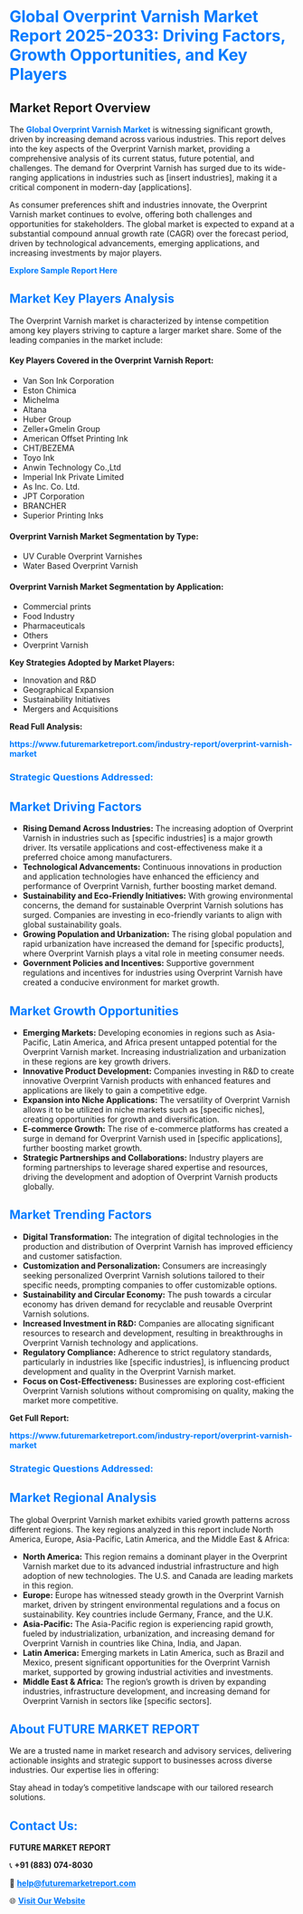 <h1 style="color: #007BFF;">Global Overprint Varnish Market Report 2025-2033: Driving Factors, Growth Opportunities, and Key Players</h1>

<section id="overview">
<h2>Market Report Overview</h2>
<p>The <a href="https://www.futuremarketreport.com/industry-report/overprint-varnish-market" style="color: #007BFF; text-decoration: none;"><strong>Global Overprint Varnish Market</strong></a> is witnessing significant growth, driven by increasing demand across various industries. This report delves into the key aspects of the Overprint Varnish market, providing a comprehensive analysis of its current status, future potential, and challenges. The demand for Overprint Varnish has surged due to its wide-ranging applications in industries such as [insert industries], making it a critical component in modern-day [applications].</p>
<p>As consumer preferences shift and industries innovate, the Overprint Varnish market continues to evolve, offering both challenges and opportunities for stakeholders. The global market is expected to expand at a substantial compound annual growth rate (CAGR) over the forecast period, driven by technological advancements, emerging applications, and increasing investments by major players.</p>
</section>

<section id="overview">
<p><a href="https://www.futuremarketreport.com/request-sample/reportId=116423" style="color: #007BFF; text-decoration: none;"><strong>Explore Sample Report Here</strong></a></p>
</section>

<section id="key-players">
<h2 style="color: #007BFF;">Market Key Players Analysis</h2>
<p>The Overprint Varnish market is characterized by intense competition among key players striving to capture a larger market share. Some of the leading companies in the market include:</p>
<h4>Key Players Covered in the Overprint Varnish Report:</h4>
<ul><li>Van Son Ink Corporation</li><li>Eston Chimica</li><li>Michelma</li><li>Altana</li><li>Huber Group</li><li>Zeller+Gmelin Group</li><li>American Offset Printing Ink</li><li>CHT/BEZEMA</li><li>Toyo Ink</li><li>Anwin Technology Co.,Ltd</li><li>Imperial Ink Private Limited</li><li>As Inc. Co. Ltd.</li><li>JPT Corporation</li><li>BRANCHER</li><li>Superior Printing Inks</li></ul>
<h4>Overprint Varnish Market Segmentation by Type:</h4>
<ul><li>UV Curable Overprint Varnishes</li><li>Water Based Overprint Varnish</li></ul>

<h4>Overprint Varnish Market Segmentation by Application:</h4>
<ul><li>Commercial prints</li><li>Food Industry</li><li>Pharmaceuticals</li><li>Others</li><li>Overprint Varnish</li></ul>
<p><strong>Key Strategies Adopted by Market Players:</strong></p>
<ul>
<li>Innovation and R&D</li>
<li>Geographical Expansion</li>
<li>Sustainability Initiatives</li>
<li>Mergers and Acquisitions</li>
</ul>
</section>

<section>
<p><strong>Read Full Analysis: </strong></p><a href="https://www.futuremarketreport.com/industry-report/overprint-varnish-market" style="color: #007BFF; text-decoration: none;"><strong>https://www.futuremarketreport.com/industry-report/overprint-varnish-market</strong></a>
<h3 style="color: #007BFF;">Strategic Questions Addressed:</h3>
</section>

<section id="driving-factors">
<h2 style="color: #007BFF;">Market Driving Factors</h2>
<ul>
<li><strong>Rising Demand Across Industries:</strong> The increasing adoption of Overprint Varnish in industries such as [specific industries] is a major growth driver. Its versatile applications and cost-effectiveness make it a preferred choice among manufacturers.</li>
<li><strong>Technological Advancements:</strong> Continuous innovations in production and application technologies have enhanced the efficiency and performance of Overprint Varnish, further boosting market demand.</li>
<li><strong>Sustainability and Eco-Friendly Initiatives:</strong> With growing environmental concerns, the demand for sustainable Overprint Varnish solutions has surged. Companies are investing in eco-friendly variants to align with global sustainability goals.</li>
<li><strong>Growing Population and Urbanization:</strong> The rising global population and rapid urbanization have increased the demand for [specific products], where Overprint Varnish plays a vital role in meeting consumer needs.</li>
<li><strong>Government Policies and Incentives:</strong> Supportive government regulations and incentives for industries using Overprint Varnish have created a conducive environment for market growth.</li>
</ul>
</section>

<section id="growth-opportunities">
<h2 style="color: #007BFF;">Market Growth Opportunities</h2>
<ul>
<li><strong>Emerging Markets:</strong> Developing economies in regions such as Asia-Pacific, Latin America, and Africa present untapped potential for the Overprint Varnish market. Increasing industrialization and urbanization in these regions are key growth drivers.</li>
<li><strong>Innovative Product Development:</strong> Companies investing in R&D to create innovative Overprint Varnish products with enhanced features and applications are likely to gain a competitive edge.</li>
<li><strong>Expansion into Niche Applications:</strong> The versatility of Overprint Varnish allows it to be utilized in niche markets such as [specific niches], creating opportunities for growth and diversification.</li>
<li><strong>E-commerce Growth:</strong> The rise of e-commerce platforms has created a surge in demand for Overprint Varnish used in [specific applications], further boosting market growth.</li>
<li><strong>Strategic Partnerships and Collaborations:</strong> Industry players are forming partnerships to leverage shared expertise and resources, driving the development and adoption of Overprint Varnish products globally.</li>
</ul>
</section>

<section id="trending-factors">
<h2 style="color: #007BFF;">Market Trending Factors</h2>
<ul>
<li><strong>Digital Transformation:</strong> The integration of digital technologies in the production and distribution of Overprint Varnish has improved efficiency and customer satisfaction.</li>
<li><strong>Customization and Personalization:</strong> Consumers are increasingly seeking personalized Overprint Varnish solutions tailored to their specific needs, prompting companies to offer customizable options.</li>
<li><strong>Sustainability and Circular Economy:</strong> The push towards a circular economy has driven demand for recyclable and reusable Overprint Varnish solutions.</li>
<li><strong>Increased Investment in R&D:</strong> Companies are allocating significant resources to research and development, resulting in breakthroughs in Overprint Varnish technology and applications.</li>
<li><strong>Regulatory Compliance:</strong> Adherence to strict regulatory standards, particularly in industries like [specific industries], is influencing product development and quality in the Overprint Varnish market.</li>
<li><strong>Focus on Cost-Effectiveness:</strong> Businesses are exploring cost-efficient Overprint Varnish solutions without compromising on quality, making the market more competitive.</li>
</ul>
</section>

<section>
<p><strong>Get Full Report: </strong></p><a href="https://www.futuremarketreport.com/industry-report/overprint-varnish-market" style="color: #007BFF; text-decoration: none;"><strong>https://www.futuremarketreport.com/industry-report/overprint-varnish-market</strong></a>
<h3 style="color: #007BFF;">Strategic Questions Addressed:</h3>
</section>


<section id="regional-analysis">
<h2 style="color: #007BFF;">Market Regional Analysis</h2>
<p>The global Overprint Varnish market exhibits varied growth patterns across different regions. The key regions analyzed in this report include North America, Europe, Asia-Pacific, Latin America, and the Middle East & Africa:</p>
<ul>
<li><strong>North America:</strong> This region remains a dominant player in the Overprint Varnish market due to its advanced industrial infrastructure and high adoption of new technologies. The U.S. and Canada are leading markets in this region.</li>
<li><strong>Europe:</strong> Europe has witnessed steady growth in the Overprint Varnish market, driven by stringent environmental regulations and a focus on sustainability. Key countries include Germany, France, and the U.K.</li>
<li><strong>Asia-Pacific:</strong> The Asia-Pacific region is experiencing rapid growth, fueled by industrialization, urbanization, and increasing demand for Overprint Varnish in countries like China, India, and Japan.</li>
<li><strong>Latin America:</strong> Emerging markets in Latin America, such as Brazil and Mexico, present significant opportunities for the Overprint Varnish market, supported by growing industrial activities and investments.</li>
<li><strong>Middle East & Africa:</strong> The region’s growth is driven by expanding industries, infrastructure development, and increasing demand for Overprint Varnish in sectors like [specific sectors].</li>
</ul>
</section>

<footer>
<h2 style="color: #007BFF;">About FUTURE MARKET REPORT</h2>
<p>We are a trusted name in market research and advisory services, delivering actionable insights and strategic support to businesses across diverse industries. Our expertise lies in offering:</p>

<p>Stay ahead in today’s competitive landscape with our tailored research solutions.</p>

<h2 style="color: #007BFF;">Contact Us:</h2>
<p><strong>FUTURE MARKET REPORT</strong></p>
<p>📞 <strong>+91 (883) 074-8030</strong></p>
<p>📧 <strong><a href="mailto:help@futuremarketreport.com" style="color: #007BFF;">help@futuremarketreport.com</a></strong></p>
<p>🌐 <strong><a href="https://www.futuremarketreport.com/" style="color: #007BFF;">Visit Our Website</a></strong></p>
</footer>